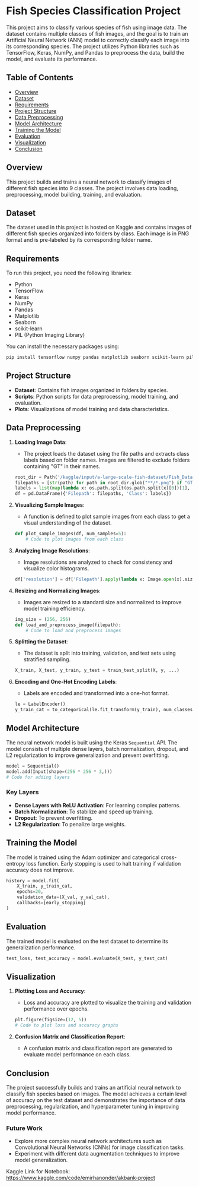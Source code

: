 
# Fish Species Classification Project

This project aims to classify various species of fish using image data. The dataset contains multiple classes of fish images, and the goal is to train an Artificial Neural Network (ANN) model to correctly classify each image into its corresponding species. The project utilizes Python libraries such as TensorFlow, Keras, NumPy, and Pandas to preprocess the data, build the model, and evaluate its performance.

## Table of Contents

- [Overview](#overview)
- [Dataset](#dataset)
- [Requirements](#requirements)
- [Project Structure](#project-structure)
- [Data Preprocessing](#data-preprocessing)
- [Model Architecture](#model-architecture)
- [Training the Model](#training-the-model)
- [Evaluation](#evaluation)
- [Visualization](#visualization)
- [Conclusion](#conclusion)

## Overview

This project builds and trains a neural network to classify images of different fish species into 9 classes. The project involves data loading, preprocessing, model building, training, and evaluation.

## Dataset

The dataset used in this project is hosted on Kaggle and contains images of different fish species organized into folders by class. Each image is in PNG format and is pre-labeled by its corresponding folder name.

## Requirements

To run this project, you need the following libraries:

- Python 
- TensorFlow 
- Keras
- NumPy
- Pandas
- Matplotlib
- Seaborn
- scikit-learn
- PIL (Python Imaging Library)

You can install the necessary packages using:

```bash
pip install tensorflow numpy pandas matplotlib seaborn scikit-learn pillow
```

## Project Structure

- **Dataset**: Contains fish images organized in folders by species.
- **Scripts**: Python scripts for data preprocessing, model training, and evaluation.
- **Plots**: Visualizations of model training and data characteristics.

## Data Preprocessing

1. **Loading Image Data**: 
   - The project loads the dataset using the file paths and extracts class labels based on folder names. Images are filtered to exclude folders containing "GT" in their names.

   ```python
   root_dir = Path('/kaggle/input/a-large-scale-fish-dataset/Fish_Dataset/Fish_Dataset')
   filepaths = [str(path) for path in root_dir.glob("**/*.png") if "GT" not in str(path)]
   labels = list(map(lambda x: os.path.split(os.path.split(x)[0])[1], filepaths))
   df = pd.DataFrame({'Filepath': filepaths, 'Class': labels})
   ```

2. **Visualizing Sample Images**:
   - A function is defined to plot sample images from each class to get a visual understanding of the dataset.

   ```python
   def plot_sample_images(df, num_samples=5):
       # Code to plot images from each class
   ```

3. **Analyzing Image Resolutions**:
   - Image resolutions are analyzed to check for consistency and visualize color histograms.

   ```python
   df['resolution'] = df['Filepath'].apply(lambda x: Image.open(x).size)
   ```

4. **Resizing and Normalizing Images**:
   - Images are resized to a standard size and normalized to improve model training efficiency.

   ```python
   img_size = (256, 256)
   def load_and_preprocess_image(filepath):
       # Code to load and preprocess images
   ```

5. **Splitting the Dataset**:
   - The dataset is split into training, validation, and test sets using stratified sampling.

   ```python
   X_train, X_test, y_train, y_test = train_test_split(X, y, ...)
   ```

6. **Encoding and One-Hot Encoding Labels**:
   - Labels are encoded and transformed into a one-hot format.

   ```python
   le = LabelEncoder()
   y_train_cat = to_categorical(le.fit_transform(y_train), num_classes=9)
   ```

## Model Architecture

The neural network model is built using the Keras `Sequential` API. The model consists of multiple dense layers, batch normalization, dropout, and L2 regularization to improve generalization and prevent overfitting.

```python
model = Sequential()
model.add(Input(shape=(256 * 256 * 3,)))
# Code for adding layers
```

### Key Layers

- **Dense Layers with ReLU Activation**: For learning complex patterns.
- **Batch Normalization**: To stabilize and speed up training.
- **Dropout**: To prevent overfitting.
- **L2 Regularization**: To penalize large weights.

## Training the Model

The model is trained using the Adam optimizer and categorical cross-entropy loss function. Early stopping is used to halt training if validation accuracy does not improve.

```python
history = model.fit(
    X_train, y_train_cat,
    epochs=20,
    validation_data=(X_val, y_val_cat),
    callbacks=[early_stopping]
)
```

## Evaluation

The trained model is evaluated on the test dataset to determine its generalization performance.

```python
test_loss, test_accuracy = model.evaluate(X_test, y_test_cat)
```

## Visualization

1. **Plotting Loss and Accuracy**:
   - Loss and accuracy are plotted to visualize the training and validation performance over epochs.

   ```python
   plt.figure(figsize=(12, 5))
   # Code to plot loss and accuracy graphs
   ```

2. **Confusion Matrix and Classification Report**:
   - A confusion matrix and classification report are generated to evaluate model performance on each class.

## Conclusion

The project successfully builds and trains an artificial neural network to classify fish species based on images. The model achieves a certain level of accuracy on the test dataset and demonstrates the importance of data preprocessing, regularization, and hyperparameter tuning in improving model performance.

### Future Work

- Explore more complex neural network architectures such as Convolutional Neural Networks (CNNs) for image classification tasks.
- Experiment with different data augmentation techniques to improve model generalization.


Kaggle Link for Notebook:
https://www.kaggle.com/code/emirhanonder/akbank-project
